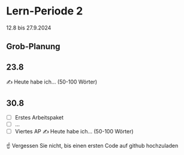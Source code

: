 # Lern-Periode 2
12.8 bis 27.9.2024

## Grob-Planung

## 23.8
✍️ Heute habe ich... (50-100 Wörter)

## 30.8
- [ ] Erstes Arbeitspaket
- [ ] ...
- [ ] Viertes AP
✍️ Heute habe ich... (50-100 Wörter)

☝️ Vergessen Sie nicht, bis einen ersten Code auf github hochzuladen

